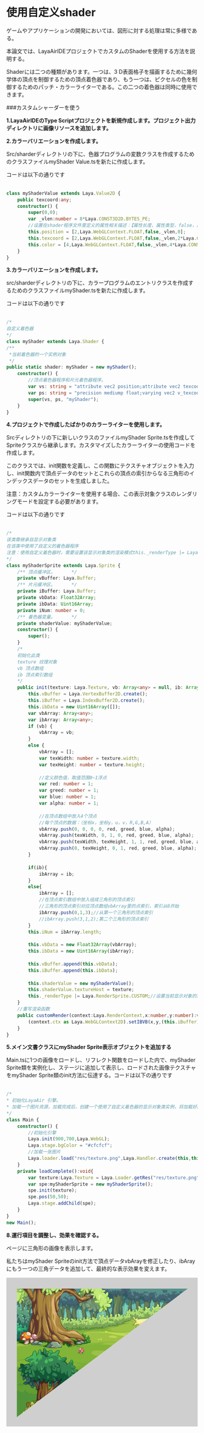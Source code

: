 # 使用自定义shader

ゲームやアプリケーションの開発においては、図形に対する処理は常に多様である。

本論文では、LayaAirIDEプロジェクトでカスタムのShaderを使用する方法を説明する。

Shaderには二つの種類があります。一つは、3 D表面格子を描画するために幾何学体の頂点を制御するための頂点着色器であり、もう一つは、ピクセルの色を制御するためのパッチ・カラーライターである。この二つの着色器は同時に使用できます。

###カスタムシャーダーを使う

**1.LayaAirIDEのType Scriptプロジェクトを新規作成します。プロジェクト出力ディレクトリに画像リソースを追加します。**

**2.カラーバリエーションを作成します。**

Src/sharderディレクトリの下に、色器プログラムの変数クラスを作成するためのクラスファイルmyShader Value.tsを新たに作成します。

コードは以下の通りです


```typescript

class myShaderValue extends Laya.Value2D {
    public texcoord:any;
    constructor() {
        super(0,0);
        var _vlen:number = 8*Laya.CONST3D2D.BYTES_PE;
        //设置在shader程序文件里定义的属性相关描述：【属性长度，属性类型，false，属性起始位置索引*CONST3D2D.BYTES_PE】
        this.position = [2,Laya.WebGLContext.FLOAT,false,_vlen,0];
        this.texcoord = [2,Laya.WebGLContext.FLOAT,false,_vlen,2*Laya.CONST3D2D.BYTES_PE];
        this.color = [4,Laya.WebGLContext.FLOAT,false,_vlen,4*Laya.CONST3D2D.BYTES_PE];
    }
}
```


**3.カラーバリエーションを作成します。**

src/sharderディレクトリの下に、カラープログラムのエントリクラスを作成するためのクラスファイルmyShader.tsを新たに作成します。

コードは以下の通りです


```typescript

/*
自定义着色器
*/
class myShader extends Laya.Shader {
/**
 *当前着色器的一个实例对象 
 */
public static shader: myShader = new myShader();
    constructor() {
        //顶点着色器程序和片元着色器程序。
        var vs: string = "attribute vec2 position;attribute vec2 texcoord;attribute vec4 color;uniform vec2 size;uniform mat4 mmat;varying vec2 v_texcoord;varying vec4 v_color;void main(){vec4 pos =mmat*vec4(position.x,position.y,0,1);gl_Position = vec4((pos.x/size.x-0.5)*2.0, (0.5-pos.y/size.y)*2.0, pos.z, 1.0);v_color = color;v_texcoord = texcoord;}"
        var ps: string = "precision mediump float;varying vec2 v_texcoord;varying vec4 v_color;uniform sampler2D texture;void main(){vec4 t_color = texture2D(texture, v_texcoord);gl_FragColor = t_color.rgba * v_color.rgba;}";
        super(vs, ps, "myShader");
    }
}
```


**4.プロジェクトで作成したばかりのカラーライターを使用します。**

Srcディレクトリの下に新しいクラスのファイルmyShader Sprite.tsを作成してSpriteクラスから継承します。カスタマイズしたカラーライターの使用コードを作成します。

このクラスでは、init関数を定義し、この関数にテクスチャオブジェクトを入力し、init関数内で頂点データのセットとこれらの頂点の索引からなる三角形のインデックスデータのセットを生成しました。

注意：カスタムカラーライターを使用する場合、この表示対象クラスのレンダリングモードを設定する必要があります。

コードは以下の通りです


```typescript

/*
该类需继承自显示对象类
在该类中使用了自定义的着色器程序
注意：使用自定义着色器时，需要设置该显示对象类的渲染模式this._renderType |= Laya.RenderSprite.CUSTOM;并且需要重写该类的渲染处理函数
*/
class myShaderSprite extends Laya.Sprite {
    /** 顶点缓冲区。      */
    private vBuffer: Laya.Buffer;
    /** 片元缓冲区。      */
    private iBuffer: Laya.Buffer;
    private vbData: Float32Array;
    private ibData: Uint16Array;
    private iNum: number = 0;
    /** 着色器变量。      */
    private shaderValue: myShaderValue;
    constructor() {
        super();
    }
    /*
    初始化此类
    texture 纹理对象
    vb 顶点数组
    ib 顶点索引数组
    */
    public init(texture: Laya.Texture, vb: Array<any> = null, ib: Array<any> = null): void {
        this.vBuffer = Laya.VertexBuffer2D.create();
        this.iBuffer = Laya.IndexBuffer2D.create();
        this.ibData = new Uint16Array([]);
        var vbArray: Array<any>;
        var ibArray: Array<any>;
        if (vb) {
            vbArray = vb;
        }
        else {
            vbArray = [];
            var texWidth: number = texture.width;
            var texHeight: number = texture.height;

            //定义颜色值，取值范围0~1浮点
            var red: number = 1;
            var greed: number = 1;
            var blue: number = 1;
            var alpha: number = 1;

            //在顶点数组中放入4个顶点
            //每个顶点的数据：（坐标x，坐标y，u，v，R,G,B,A）
            vbArray.push(0, 0, 0, 0, red, greed, blue, alpha);
            vbArray.push(texWidth, 0, 1, 0, red, greed, blue, alpha);
            vbArray.push(texWidth, texHeight, 1, 1, red, greed, blue, alpha);
            vbArray.push(0, texHeight, 0, 1, red, greed, blue, alpha);
        }

        if(ib){
            ibArray = ib;
        }
        else{
            ibArray = [];
            //在顶点索引数组中放入组成三角形的顶点索引
            //三角形的顶点索引对应顶点数组vbArray里的点索引，索引从0开始
            ibArray.push(0,1,3);//从第一个三角形的顶点索引
            //ibArray.push(3,1,2);第二个三角形的顶点索引
        }
        this.iNum = ibArray.length;

        this.vbData = new Float32Array(vbArray);
        this.ibData = new Uint16Array(ibArray);

        this.vBuffer.append(this.vbData);
        this.iBuffer.append(this.ibData);

        this.shaderValue = new myShaderValue();
        this.shaderValue.textureHost = texture;
        this._renderType |= Laya.RenderSprite.CUSTOM;//设置当前显示对象的渲染模式为自定义渲染模式
    }
    //重写渲染函数
    public customRender(context:Laya.RenderContext,x:number,y:number):void{
        (context.ctx as Laya.WebGLContext2D).setIBVB(x,y,(this.iBuffer) as Laya.IndexBuffer2D,(this.vBuffer) as Laya.VertexBuffer2D,this.iNum,null,myShader.shader,this.shaderValue,0,0);
    }
}
```


**5.メイン文書クラスにmyShader Sprite表示オブジェクトを追加する**

Main.tsに1つの画像をロードし、リフレクト関数をロードした内で、myShader Sprite類を実例化し、ステージに追加して表示し、ロードされた画像テクスチャをmyShader Sprite類のinit方法に伝達する。コードは以下の通りです


```typescript

/*
* 初始化LayaAir 引擎。
* 加载一个图片资源，加载完成后，创建一个使用了自定义着色器的显示对象类实例，将加载好的图片纹理对象传递给这个实例，然后将这个显示对象添加到舞台上进行显示。
*/
class Main {
    constructor() {
        //初始化引擎
        Laya.init(900,700,Laya.WebGL);
        Laya.stage.bgColor = "#cfcfcf";
        //加载一张图片
        Laya.loader.load("res/texture.png",Laya.Handler.create(this,this.loadComplete));
    }
    private loadComplete():void{
        var texture:Laya.Texture = Laya.Loader.getRes("res/texture.png");
        var spe:myShaderSprite = new myShaderSprite();
        spe.init(texture);
        spe.pos(50,50);
        Laya.stage.addChild(spe);
    }
}
new Main();
```


**8.運行項目を調整し、効果を確認する。**

ページに三角形の画像を表示します。

私たちはmyShader Spriteのinit方法で頂点データvbArayを修正したり、ibArayにもう一つの三角データを追加して、最終的な表示効果を変えます。

![1](img\1.png)</br>